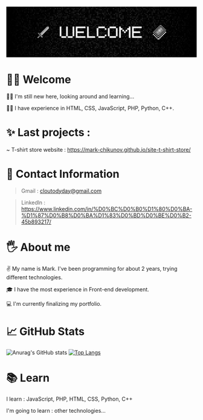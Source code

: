 ![Header](https://github.com/mark-chikunov/mark-chikunov/blob/main/assets/welcome1.jpg)

# 🙋‍♂️ Welcome
🐱‍👤 I'm still new here, looking around and learning...

🐱‍💻 I have experience in HTML, CSS, JavaScript, PHP, Python, C++.
# ✨ Last projects :
~ T-shirt store website : https://mark-chikunov.github.io/site-t-shirt-store/
# 🤙 Contact Information
> Gmail : cloutodyday@gmail.com

> Linkedln : https://www.linkedin.com/in/%D0%BC%D0%B0%D1%80%D0%BA-%D1%87%D0%B8%D0%BA%D1%83%D0%BD%D0%BE%D0%B2-45b893217/
# 🖐️ About me
✌️ My name is Mark. I've been programming for about 2 years, trying different technologies. 

🎓 I have the most experience in Front-end development.

💻 I'm currently finalizing my portfolio.
# 📈 GitHub Stats
![Anurag's GitHub stats](https://github-readme-stats.vercel.app/api?username=mark-chikunov&show_icons=true&theme=dark)
[![Top Langs](https://github-readme-stats.vercel.app/api/top-langs/?username=mark-chikunov&layout=compact&theme=dark)](https://github.com/anuraghazra/github-readme-stats)
# 📚 Learn
I learn : JavaScript, PHP, HTML, CSS, Python, C++

I'm going to learn : other technologies...
